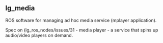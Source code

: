 lg\_media
---------

ROS software for managing ad hoc media service (mplayer application).

Spec on (lg_ros_nodes/issues/31 - media player - a service that
spins up audio/video players on demand.